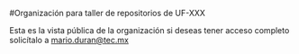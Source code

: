 #Organización para taller de repositorios de UF-XXX

Esta es la vista pública de la organización si deseas tener acceso completo solicítalo a mario.duran@tec.mx
